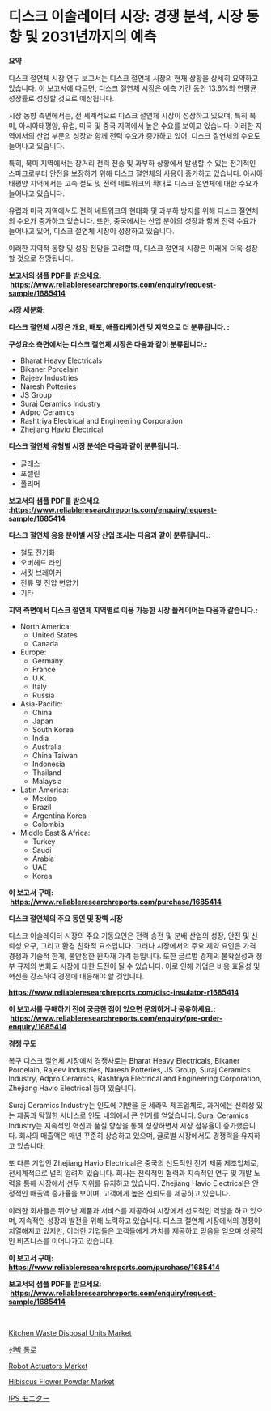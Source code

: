 <p><h1>디스크 이솔레이터 시장: 경쟁 분석, 시장 동향 및 2031년까지의 예측</h1></p><p><strong>요약</strong></p>
<p><p>디스크 절연체 시장 연구 보고서는 디스크 절연체 시장의 현재 상황을 상세히 요약하고 있습니다. 이 보고서에 따르면, 디스크 절연체 시장은 예측 기간 동안 13.6%의 연평균 성장률로 성장할 것으로 예상됩니다. </p><p>시장 동향 측면에서는, 전 세계적으로 디스크 절연체 시장이 성장하고 있으며, 특히 북미, 아시아태평양, 유럽, 미국 및 중국 지역에서 높은 수요를 보이고 있습니다. 이러한 지역에서의 산업 부문의 성장과 함께 전력 수요가 증가하고 있어, 디스크 절연체의 수요도 늘어나고 있습니다. </p><p>특히, 북미 지역에서는 장거리 전력 전송 및 과부하 상황에서 발생할 수 있는 전기적인 스파크로부터 안전을 보장하기 위해 디스크 절연체의 사용이 증가하고 있습니다. 아시아태평양 지역에서는 고속 철도 및 전력 네트워크의 확대로 디스크 절연체에 대한 수요가 늘어나고 있습니다. </p><p>유럽과 미국 지역에서도 전력 네트워크의 현대화 및 과부하 방지를 위해 디스크 절연체의 수요가 증가하고 있습니다. 또한, 중국에서는 산업 분야의 성장과 함께 전력 수요가 늘어나고 있어, 디스크 절연체 시장이 성장하고 있습니다.</p><p>이러한 지역적 동향 및 성장 전망을 고려할 때, 디스크 절연체 시장은 미래에 더욱 성장할 것으로 전망됩니다.</p></p>
<p><strong>보고서의 샘플 PDF를 받으세요: &nbsp;<a href="https://www.reliableresearchreports.com/enquiry/request-sample/1685414">https://www.reliableresearchreports.com/enquiry/request-sample/1685414</a></strong></p>
<p><strong>시장 세분화:</strong></p>
<p><strong> 디스크 절연체 시장은 개요, 배포, 애플리케이션 및 지역으로 더 분류됩니다. :</strong></p>
<p><strong>구성요소 측면에서는 디스크 절연체 시장은 다음과 같이 분류됩니다.:</strong></p>
<p><ul><li>Bharat Heavy Electricals</li><li>Bikaner Porcelain</li><li>Rajeev Industries</li><li>Naresh Potteries</li><li>JS Group</li><li>Suraj Ceramics Industry</li><li>Adpro Ceramics</li><li>Rashtriya Electrical and Engineering Corporation</li><li>Zhejiang Havio Electrical</li></ul></p>
<p><strong> 디스크 절연체 유형별 시장 분석은 다음과 같이 분류됩니다.:</strong></p>
<p><ul><li>글래스</li><li>포셀린</li><li>폴리머</li></ul></p>
<p><strong>보고서의 샘플 PDF를 받으세요 :<a href="https://www.reliableresearchreports.com/enquiry/request-sample/1685414">https://www.reliableresearchreports.com/enquiry/request-sample/1685414</a></strong></p>
<p><strong> 디스크 절연체 응용 분야별 시장 산업 조사는 다음과 같이 분류됩니다.:</strong></p>
<p><ul><li>철도 전기화</li><li>오버헤드 라인</li><li>서킷 브레이커</li><li>전류 및 전압 변압기</li><li>기타</li></ul></p>
<p><strong>지역 측면에서 디스크 절연체 지역별로 이용 가능한 시장 플레이어는 다음과 같습니다.:</strong></p>
<p><ul>
    <li>
        North America:
        <ul>
            <li>United States</li>
            <li>Canada</li>
        </ul>
    </li>
    <li>
        Europe:
        <ul>
            <li>Germany</li>
            <li>France</li>
            <li>U.K.</li>
            <li>Italy</li>
            <li>Russia</li>
        </ul>
    </li>
    <li>
        Asia-Pacific:
        <ul>
            <li>China</li>
            <li>Japan</li>
            <li>South Korea</li>
            <li>India</li>
            <li>Australia</li>
            <li>China Taiwan</li>
            <li>Indonesia</li>
            <li>Thailand</li>
            <li>Malaysia</li>
        </ul>
    </li>
    <li>
        Latin America:
        <ul>
            <li>Mexico</li>
            <li>Brazil</li>
            <li>Argentina Korea</li>
            <li>Colombia</li>
        </ul>
    </li>
    <li>
        Middle East & Africa:
        <ul>
            <li>Turkey</li>
            <li>Saudi</li>
            <li>Arabia</li>
            <li>UAE</li>
            <li>Korea</li>
        </ul>
    </li>
    </ul></p>
<p><strong>이 보고서 구매: &nbsp;<a href="https://www.reliableresearchreports.com/purchase/1685414">https://www.reliableresearchreports.com/purchase/1685414</a></strong></p>
<p><strong>디스크 절연체의 주요 동인 및 장벽 시장</strong></p>
<p><p>디스크 이솔레이터 시장의 주요 기동요인은 전력 송전 및 분배 산업의 성장, 안전 및 신뢰성 요구, 그리고 환경 친화적 요소입니다. 그러나 시장에서의 주요 제약 요인은 가격 경쟁과 기술적 한계, 불안정한 원자재 가격 등입니다. 또한 글로벌 경제의 불확실성과 정부 규제의 변화도 시장에 대한 도전이 될 수 있습니다. 이로 인해 기업은 비용 효율성 및 혁신을 강조하여 경쟁에 대응해야 할 것입니다.</p></p>
<p><strong><a href="https://www.reliableresearchreports.com/disc-insulator-r1685414">https://www.reliableresearchreports.com/disc-insulator-r1685414</a></strong></p>
<p><strong>이 보고서를 구매하기 전에 궁금한 점이 있으면 문의하거나 공유하세요.: &nbsp;<a href="https://www.reliableresearchreports.com/enquiry/pre-order-enquiry/1685414">https://www.reliableresearchreports.com/enquiry/pre-order-enquiry/1685414</a></strong></p>
<p><strong>경쟁 구도</strong></p>
<p><p>복구 디스크 절연체 시장에서 경쟁사로는 Bharat Heavy Electricals, Bikaner Porcelain, Rajeev Industries, Naresh Potteries, JS Group, Suraj Ceramics Industry, Adpro Ceramics, Rashtriya Electrical and Engineering Corporation, Zhejiang Havio Electrical 등이 있습니다. </p><p>Suraj Ceramics Industry는 인도에 기반을 둔 세라믹 제조업체로, 과거에는 신뢰성 있는 제품과 탁월한 서비스로 인도 내외에서 큰 인기를 얻었습니다. Suraj Ceramics Industry는 지속적인 혁신과 품질 향상을 통해 성장하면서 시장 점유율이 증가했습니다. 회사의 매출액은 매년 꾸준히 상승하고 있으며, 글로벌 시장에서도 경쟁력을 유지하고 있습니다.</p><p>또 다른 기업인 Zhejiang Havio Electrical은 중국의 선도적인 전기 제품 제조업체로, 전세계적으로 널리 알려져 있습니다. 회사는 전략적인 협력과 지속적인 연구 및 개발 노력을 통해 시장에서 선두 지위를 유지하고 있습니다. Zhejiang Havio Electrical은 안정적인 매출액 증가율을 보이며, 고객에게 높은 신뢰도를 제공하고 있습니다.</p><p>이러한 회사들은 뛰어난 제품과 서비스를 제공하여 시장에서 선도적인 역할을 하고 있으며, 지속적인 성장과 발전을 위해 노력하고 있습니다. 디스크 절연체 시장에서의 경쟁이 치열해지고 있지만, 이러한 기업들은 고객들에게 가치를 제공하고 믿음을 얻으며 성공적인 비즈니스를 이어나가고 있습니다.</p></p>
<p><strong>이 보고서 구매: &nbsp; <a href="https://www.reliableresearchreports.com/purchase/1685414">https://www.reliableresearchreports.com/purchase/1685414</a></strong></p>
<p><strong>보고서의 샘플 PDF를 받으세요: &nbsp;<a href="https://www.reliableresearchreports.com/enquiry/request-sample/1685414">https://www.reliableresearchreports.com/enquiry/request-sample/1685414</a></strong><strong></strong></p>
<p>&nbsp;</p>
<p><p><a href="https://github.com/gdfhhhj/Market-Research-Report-List-4/blob/main/kitchen-waste-disposal-units-market.md">Kitchen Waste Disposal Units Market</a></p><p><a href="https://github.com/Howaoole34545/Market-Research-Report-List-1/blob/main/680124220471.md">선박 통로</a></p><p><a href="https://github.com/julyju69/Market-Research-Report-List-2/blob/main/robot-actuators-market.md">Robot Actuators Market</a></p><p><a href="https://issuu.com/reportprime-2/docs/hibiscus-flower-powder-market-size-2030.pptx">Hibiscus Flower Powder Market</a></p><p><a href="https://github.com/CloydAbbott2023/Market-Research-Report-List-1/blob/main/384408922441.md">IPS モニター</a></p></p>
